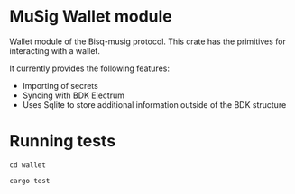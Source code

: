 # MuSig Wallet module

Wallet module of the Bisq-musig protocol. This crate has the primitives for interacting with a wallet. 

It currently provides the following features: 

- Importing of secrets
- Syncing with BDK Electrum
- Uses Sqlite to store additional information outside of the BDK structure

# Running tests

`cd wallet`

`cargo test`

